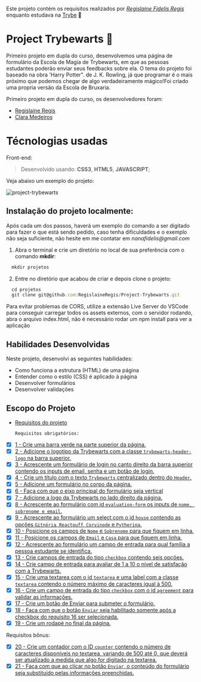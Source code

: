 Este projeto contém os requisitos realizados por _[Regislaine Fidelis Regis](https://www.linkedin.com/in/regislaine-regis/)_ enquanto estudava na [Trybe](https://www.betrybe.com/) :rocket:

# Project Trybewarts :mage:

Primeiro projeto em dupla do curso, desenvolvemos uma página de formulário da Escola de Magia de Trybewarts, 
em que as pessoas estudantes poderão enviar seus feedbacks sobre ela. O tema do projeto foi baseado na obra 'Harry Potter". de J. K. Rowling, 
já que programar é o mais próximo que podemos chegar de algo verdadeiramente mágico!Foi criado uma propria versão da Escola de Bruxaria.

Primeiro projeto em dupla do curso, os desenvolvedores foram:

* [Regislaine Regis](https://github.com/RegislaineRegis)
* [Clara Medeiros](https://github.com/mclaramedeiros)

# **Técnologias usadas**

Front-end:
> Desenvolvido usando: **CSS3**, **HTML5**, **JAVASCRIPT**;


Veja abaixo um exemplo do projeto:

![project-trybewarts](https://user-images.githubusercontent.com/94489726/200142841-5adfb896-a198-401d-970e-b5ca074cc424.gif)


## Instalação do projeto localmente:

Após cada um dos passos, haverá um exemplo do comando a ser digitado para fazer o que está sendo pedido, caso tenha dificuldades e o exemplo não seja suficiente, não hesite em me contatar em _nanafidelis@gmail.com_ 

1. Abra o terminal e crie um diretório no local de sua preferência com o comando **mkdir**:
```javascript
  mkdir projetos
```

2. Entre no diretório que acabou de criar e depois clone o projeto:
```javascript
  cd projetos
  git clone git@github.com:RegislaineRegis/Project-Trybewarts.git
```

Para evitar problemas de CORS, utilize a extensão Live Server do VSCode para conseguir carregar todos os assets externos, com o servidor rodando, abra o arquivo index.html, não é necessário rodar um npm install para ver a aplicação

## Habilidades Desenvolvidas

Neste projeto, desenvolvi as seguintes habilidades:

- Como funciona a estrutura (HTML) de uma página
- Entender como o estilo (CSS) é aplicado à página
- Desenvolver formulários
- Desenvolver validações


## Escopo do Projeto

- [Requisitos do projeto](#requisitos-do-projeto)

    `Requisitos obrigatórios:`
 - [x] [1 - Crie uma barra verde na parte superior da página.](#1---Crie-uma-barra-verde-na-parte-superior-da-página)
 - [x] [2 - Adicione o logotipo da Trybewarts com a classe `trybewarts-header-logo` na barra superior.](#2---Adicione-o-logotipo-da-Trybewarts-com-a-classe-`trybewarts-header-logo`-na-barra-superior)
 - [x] [3 - Acrescente um formulário de login no canto direito da barra superior contendo os inputs de email, senha e um botão de login.](#3---Acrescente-um-formulário-de-login-no-canto-direito-da-barra-superior-contendo-os-inputs-de-email-senha-e-um-botão-de-login)
 - [x] [4 - Crie um título com o texto `Trybewarts` centralizado dentro do `Header`.](#4---Crie-um-título-com-o-texto-`Trybewarts`-centralizado-dentro-do-`Header`)
 - [x] [5 - Adicione um formulário no corpo da página.](#5---Adicione-um-formulário-no-corpo-da-página)
 - [x] [6 - Faça com que o eixo principal do formulário seja vertical](#6---Faça-com-que-o-eixo-principal-do-formulário-seja-verticala)
 - [x] [7 - Adicione a logo da Trybewarts no lado direito da página.](#7---Adicione-a-logo-da-Trybewarts-no-lado-direito-da-página)
 - [x] [8 - Acrescente ao formulário com id `evaluation-form` os inputs de `nome, sobrenome e email`.](#8---Acrescente-ao-formulário-com-id-`evaluation-form`-os-inputs-de-`nome-sobrenome-e-email)
 - [x] [9 - Acrescente ao formulário um select com o id `house` contendo as opções `Gitnória`, `Reactpuff`, `Corvinode` e `Pytherina`.](#9---Acrescente-ao-formulário-um-select-com-o-id-`house`-contendo-as-opções-`Gitnória`-`Reactpuff`-`Corvinode`-`Pytherina`)
 - [x] [10 - Posicione os campos de `Nome` e `Sobrenome` para que fiquem em linha.](#10--Posicione-os-campos-de-`Nome`-e-`Sobrenome`-para-que-fiquem-em-linha)
 - [x] [11 - Posicione os campos de `Email` e `Casa` para que fiquem em linha.](#11---Posicione-os-campos-de-`Email`-e-`Casa`-para-que-fiquem-em-linhar)
 - [x] [12 - Acrescente ao formulário um campo de entrada para qual família a pessoa estudante se identifica.](#12---Acrescente-ao-formulário-um-campo-de-entrada-para-qual-família-a-pessoa-estudante-se-identifica)
 - [x] [13 - Crie campos de entrada do tipo `checkbox` contendo seis opções.](#13---Crie-campos-de-entrada-do-tipo-`checkbox`-contendo-seis-opções)
 - [x] [14 - Crie campo de entrada para avaliar de 1 a 10 o nível de satisfação com a Trybewarts.](#14---Crie-campo-de-entrada-para-avaliar-de-1-a-10-o-nível-de-satisfação-com-a-Trybewarts)
 - [x] [15 - Crie uma textarea com o id `textarea` e uma label com a classe `textarea` contendo o número máximo de caracteres igual à 500.](#15---Crie-uma-textarea-com-o-id-`textarea`-e-uma-label-com-a-classe-`textarea`-contendo-o-número-máximo-de-caracteres-igual-à-500) 
 - [x] [16 - Crie um campo de entrada do tipo `checkbox` com o id `agreement` para validar as informações.](#16---Crie-um-campo-de-entrada-do-tipo-`checkbox`-com-o-id-`agreement`-para-validar-as-informações)
 - [x] [17 - Crie um botão de Enviar para submeter o formulário.](#17---Crie-um-botão-de-Enviar-para-submeter-o-formulário)
 - [x] [18 - Faça com que o botão `Enviar` seja habilitado somente após a checkbox do requisito 16 ser selecionada.](#18---Faça-com-que-o-botão-`Enviar`-seja-habilitado-somente-após-a-checkbox-do-requisito-16-ser-selecionada)
 - [x] [19 - Crie um rodapé no final da página.](#19---Crie-um-rodapé-no-final-da-página) 

  Requisitos bônus:
 - [x] [20 - Crie um contador com o ID `counter` contendo o número de caracteres disponíveis no textarea, variando de 500 até 0, que deverá ser atualizado a medida que algo for digitado na textarea.](#20---Crie-um-contador-com-o-ID-`counter`-contendo-o-número-de-caracteres-disponíveis-no-textarea-variando-de-500-até-0-que-deverá-ser-atualizado-a-medida-que-algo-for-digitado-na-textarea)
 - [x] [21 - Faça com que ao clicar no botão `Enviar`, o conteúdo do formulário seja substituído pelas informações preenchidas.](#21---Faça-com-que-ao-clicar-no-botão-`Enviar`-o-conteúdo-do-formulário-seja-substituído-pelas-informações-preenchidas)
